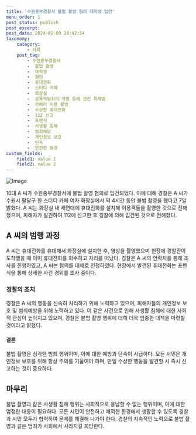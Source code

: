 ```yaml
---
title: '수원중부경찰서 불법 촬영 혐의 대학생 입건'
menu_order: 1
post_status: publish
post_excerpt: 
post_date: 2024-02-09 20:42:54
taxonomy:
    category:
        - 사회
    post_tag:
        - 수원중부경찰서
        -  불법 촬영
        -  대학생
        -  혐의
        -  휴대전화
        -  스터디 카페
        -  화장실
        -  성폭력범죄의 처벌 등에 관한 특례법
        -  카메라 이용 촬영
        -  수상한 휴대전화
        -  112 신고
        -  포렌식
        -  사생활 침해
        -  범죄예방
        -  개인정보 보호
        -  단속
        -  안전한 환경
custom_fields:
    field1: value 1
    field2: value 2
---
```


![Image](https://imgnews.pstatic.net/image/021/2024/02/08/0002620627_001_20240208225801044.jpg?type=w647)

10대 A 씨가 수원중부경찰서에 불법 촬영 혐의로 입건되었다. 이에 대해 경찰은 A 씨가 수원시 팔달구 한 스터디 카페 여자 화장실에서 약 4시간 동안 불법 촬영을 했다고 7일 밝혔다. A 씨는 화장실 내 세면대에 휴대전화를 설치해 이용객들을 촬영한 것으로 전해졌으며, 피해자가 발견하여 112에 신고한 후 경찰에 의해 입건된 것으로 전해졌다. 
## A 씨의 범행 과정
A 씨는 휴대전화를 휴대해서 화장실에 설치한 후, 영상을 촬영했으며 현장에 경찰관이 도착했을 때 이미 휴대전화를 회수하고 자리를 떠났다. 경찰은 A 씨의 연락처를 통해 조사를 진행하였고, A 씨는 혐의를 대체로 인정하였다. 현장에서 발견된 휴대전화는 포렌식을 통해 상세한 사건 경위를 조사 중이다.
### 경찰의 조치
경찰은 A 씨의 행동을 신속히 처리하기 위해 노력하고 있으며, 피해자들의 개인정보 보호 및 범죄예방을 위해 노력하고 있다. 이 같은 사건으로 인해 사생활 침해에 대한 사회적 관심이 높아지고 있으며, 경찰은 불법 촬영 행위에 대해 더욱 엄중한 대책을 마련할 것이라고 밝혔다.
#### 결론
불법 촬영은 심각한 범죄 행위이며, 이에 대한 예방과 단속이 시급하다. 모든 시민은 개인정보 보호를 위해 항상 주의를 기울여야 하며, 만일 수상한 행동을 발견할 시 즉시 신고하는 것이 중요하다.
## 마무리
불법 촬영과 같은 사생활 침해 행위는 사회적으로 용납할 수 없는 행위이며, 이에 대한 엄정한 대응이 필요하다. 모든 시민이 안전하고 쾌적한 환경에서 생활할 수 있도록 경찰과 시민 모두가 협력하여 문제를 해결해 나가야 한다. 경찰의 지속적인 노력으로 불법 촬영과 같은 범죄가 사회에서 사라지길 희망한다.

